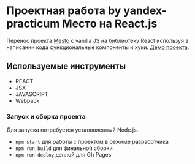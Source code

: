 # Проектная работа by yandex-practicum Место на React.js

Перенос проекта [Mesto](https://github.com/KonstaBartosh/mesto) с vanilla JS на библиотеку React используя в написании кода функциональные компоненты и хуки. 
[Демо проекта](https://konstabartosh.github.io/mesto-react/). 

## Используемые инструменты

- REACT
- JSX
- JAVASCRIPT
- Webpack

### Запуск и сборка проекта

Для запуска потребуется установленный Node.js. 
- `npm start` для работы с проектом в режиме разработчика
- `npm run build` для финальной сборки
- `npm run deploy` деплой для Gh Pages
